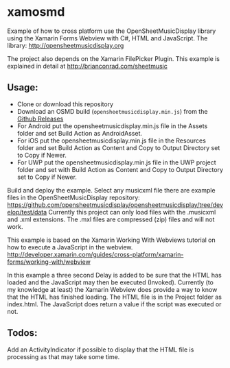 # xamosmd
Example of how to cross platform use the OpenSheetMusicDisplay library 
using the Xamarin Forms Webview with C#, HTML and JavaScript.
The library:
http://opensheetmusicdisplay.org

The project also depends on the Xamarin FilePicker Plugin.  This example is explained in detail at http://brianconrad.com/sheetmusic

## Usage:
* Clone or download this repository
* Download an OSMD build (`opensheetmusicdisplay.min.js`) from the [Github Releases](https://github.com/opensheetmusicdisplay/opensheetmusicdisplay/releases)
* For Android put the opensheetmusicdisplay.min.js file in the Assets folder and set Build Action as AndroidAsset.
* For iOS put the opensheetmusicdisplay.min.js file in the Resources folder and set Build Action as Content and Copy to Output Directory set to Copy if Newer.
* For UWP put the opensheetmusicdisplay.min.js file in the UWP project folder and set with Build Action as Content and Copy to Output Directory set to Copy if Newer.

Build and deploy the example.  Select any musicxml file there are example files 
in the OpenSheetMusicDisplay repository: 
https://github.com/opensheetmusicdisplay/opensheetmusicdisplay/tree/develop/test/data
Currently this project can only load files with the .musicxml and .xml extensions. 
The .mxl files are compressed (zip) files and will not work. 

This example is based on the Xamarin Working With Webviews tutorial on how to execute a JavaScript 
in the webview.  
http://developer.xamarin.com/guides/cross-platform/xamarin-forms/working-with/webview

In this example a three second Delay is added to be sure that the HTML has loaded 
and the JavaScript may then be executed (Invoked).  Currently (to my knowledge at least) the Xamarin Webview 
does provide a way to know that the HTML has finished loading.  The HTML file is in the Project folder 
as index.html. The JavaScript does return a value if the script was executed or not.

## Todos:
Add an ActivityIndicator if possible to display that the HTML file is processing as that may take some time.


